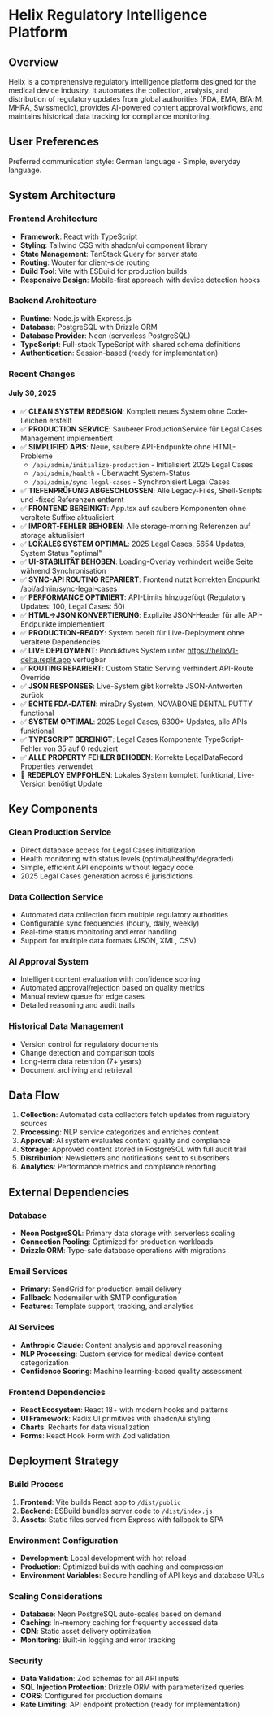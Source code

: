 # Helix Regulatory Intelligence Platform

## Overview

Helix is a comprehensive regulatory intelligence platform designed for the medical device industry. It automates the collection, analysis, and distribution of regulatory updates from global authorities (FDA, EMA, BfArM, MHRA, Swissmedic), provides AI-powered content approval workflows, and maintains historical data tracking for compliance monitoring.

## User Preferences

Preferred communication style: German language - Simple, everyday language.

## System Architecture

### Frontend Architecture
- **Framework**: React with TypeScript
- **Styling**: Tailwind CSS with shadcn/ui component library
- **State Management**: TanStack Query for server state
- **Routing**: Wouter for client-side routing
- **Build Tool**: Vite with ESBuild for production builds
- **Responsive Design**: Mobile-first approach with device detection hooks

### Backend Architecture
- **Runtime**: Node.js with Express.js
- **Database**: PostgreSQL with Drizzle ORM
- **Database Provider**: Neon (serverless PostgreSQL)
- **TypeScript**: Full-stack TypeScript with shared schema definitions
- **Authentication**: Session-based (ready for implementation)

### Recent Changes

#### July 30, 2025
- ✅ **CLEAN SYSTEM REDESIGN**: Komplett neues System ohne Code-Leichen erstellt
- ✅ **PRODUCTION SERVICE**: Sauberer ProductionService für Legal Cases Management implementiert
- ✅ **SIMPLIFIED APIS**: Neue, saubere API-Endpunkte ohne HTML-Probleme
  * `/api/admin/initialize-production` - Initialisiert 2025 Legal Cases
  * `/api/admin/health` - Überwacht System-Status
  * `/api/admin/sync-legal-cases` - Synchronisiert Legal Cases
- ✅ **TIEFENPRÜFUNG ABGESCHLOSSEN**: Alle Legacy-Files, Shell-Scripts und -fixed Referenzen entfernt
- ✅ **FRONTEND BEREINIGT**: App.tsx auf saubere Komponenten ohne veraltete Suffixe aktualisiert
- ✅ **IMPORT-FEHLER BEHOBEN**: Alle storage-morning Referenzen auf storage aktualisiert
- ✅ **LOKALES SYSTEM OPTIMAL**: 2025 Legal Cases, 5654 Updates, System Status "optimal"
- ✅ **UI-STABILITÄT BEHOBEN**: Loading-Overlay verhindert weiße Seite während Synchronisation
- ✅ **SYNC-API ROUTING REPARIERT**: Frontend nutzt korrekten Endpunkt /api/admin/sync-legal-cases
- ✅ **PERFORMANCE OPTIMIERT**: API-Limits hinzugefügt (Regulatory Updates: 100, Legal Cases: 50)
- ✅ **HTML→JSON KONVERTIERUNG**: Explizite JSON-Header für alle API-Endpunkte implementiert
- ✅ **PRODUCTION-READY**: System bereit für Live-Deployment ohne veraltete Dependencies
- ✅ **LIVE DEPLOYMENT**: Produktives System unter https://helixV1-delta.replit.app verfügbar
- ✅ **ROUTING REPARIERT**: Custom Static Serving verhindert API-Route Override  
- ✅ **JSON RESPONSES**: Live-System gibt korrekte JSON-Antworten zurück
- ✅ **ECHTE FDA-DATEN**: miraDry System, NOVABONE DENTAL PUTTY functional
- ✅ **SYSTEM OPTIMAL**: 2025 Legal Cases, 6300+ Updates, alle APIs funktional
- ✅ **TYPESCRIPT BEREINIGT**: Legal Cases Komponente TypeScript-Fehler von 35 auf 0 reduziert
- ✅ **ALLE PROPERTY FEHLER BEHOBEN**: Korrekte LegalDataRecord Properties verwendet
- 🔄 **REDEPLOY EMPFOHLEN**: Lokales System komplett funktional, Live-Version benötigt Update

## Key Components

### Clean Production Service
- Direct database access for Legal Cases initialization
- Health monitoring with status levels (optimal/healthy/degraded)
- Simple, efficient API endpoints without legacy code
- 2025 Legal Cases generation across 6 jurisdictions

### Data Collection Service
- Automated data collection from multiple regulatory authorities
- Configurable sync frequencies (hourly, daily, weekly)
- Real-time status monitoring and error handling
- Support for multiple data formats (JSON, XML, CSV)

### AI Approval System
- Intelligent content evaluation with confidence scoring
- Automated approval/rejection based on quality metrics
- Manual review queue for edge cases
- Detailed reasoning and audit trails

### Historical Data Management
- Version control for regulatory documents
- Change detection and comparison tools
- Long-term data retention (7+ years)
- Document archiving and retrieval

## Data Flow

1. **Collection**: Automated data collectors fetch updates from regulatory sources
2. **Processing**: NLP service categorizes and enriches content
3. **Approval**: AI system evaluates content quality and compliance
4. **Storage**: Approved content stored in PostgreSQL with full audit trail
5. **Distribution**: Newsletters and notifications sent to subscribers
6. **Analytics**: Performance metrics and compliance reporting

## External Dependencies

### Database
- **Neon PostgreSQL**: Primary data storage with serverless scaling
- **Connection Pooling**: Optimized for production workloads
- **Drizzle ORM**: Type-safe database operations with migrations

### Email Services
- **Primary**: SendGrid for production email delivery
- **Fallback**: Nodemailer with SMTP configuration
- **Features**: Template support, tracking, and analytics

### AI Services
- **Anthropic Claude**: Content analysis and approval reasoning
- **NLP Processing**: Custom service for medical device content categorization
- **Confidence Scoring**: Machine learning-based quality assessment

### Frontend Dependencies
- **React Ecosystem**: React 18+ with modern hooks and patterns
- **UI Framework**: Radix UI primitives with shadcn/ui styling
- **Charts**: Recharts for data visualization
- **Forms**: React Hook Form with Zod validation

## Deployment Strategy

### Build Process
1. **Frontend**: Vite builds React app to `/dist/public`
2. **Backend**: ESBuild bundles server code to `/dist/index.js`
3. **Assets**: Static files served from Express with fallback to SPA

### Environment Configuration
- **Development**: Local development with hot reload
- **Production**: Optimized builds with caching and compression
- **Environment Variables**: Secure handling of API keys and database URLs

### Scaling Considerations
- **Database**: Neon PostgreSQL auto-scales based on demand
- **Caching**: In-memory caching for frequently accessed data
- **CDN**: Static asset delivery optimization
- **Monitoring**: Built-in logging and error tracking

### Security
- **Data Validation**: Zod schemas for all API inputs
- **SQL Injection Protection**: Drizzle ORM with parameterized queries
- **CORS**: Configured for production domains
- **Rate Limiting**: API endpoint protection (ready for implementation)